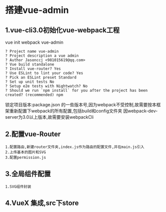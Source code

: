 # 搭建vue-admin

## 1.vue-cli3.0初始化vue-webpack工程
vue init webpack vue-admin

    ? Project name vue-admin
    ? Project description a vue admin
    ? Author Jasonccj <981015619@qq.com>
    ? Vue build standalone
    ? Install vue-router? Yes
    ? Use ESLint to lint your code? Yes
    ? Pick an ESLint preset Standard
    ? Set up unit tests No
    ? Setup e2e tests with Nightwatch? No
    ? Should we run `npm install` for you after the project has been created? (recommended) npm

锁定项目版本:package.json 的一些版本号,因为webpack不受控制,故需要按本框架重新配置下webpack的所有配置,包括build和config文件夹
因webpack-dev-server为3.0以上版本,故需要安装webpackCli

## 2.配置vue-Router
    1.配置路由,新建router文件夹,index.js作为路由的配置文件,并在main.js引入
    2.上传基本的图片和SVG
    3.配置permission.js

## 3.全局组件配置
    1.SVG组件封装

## 4.VueX 集成,src下store




